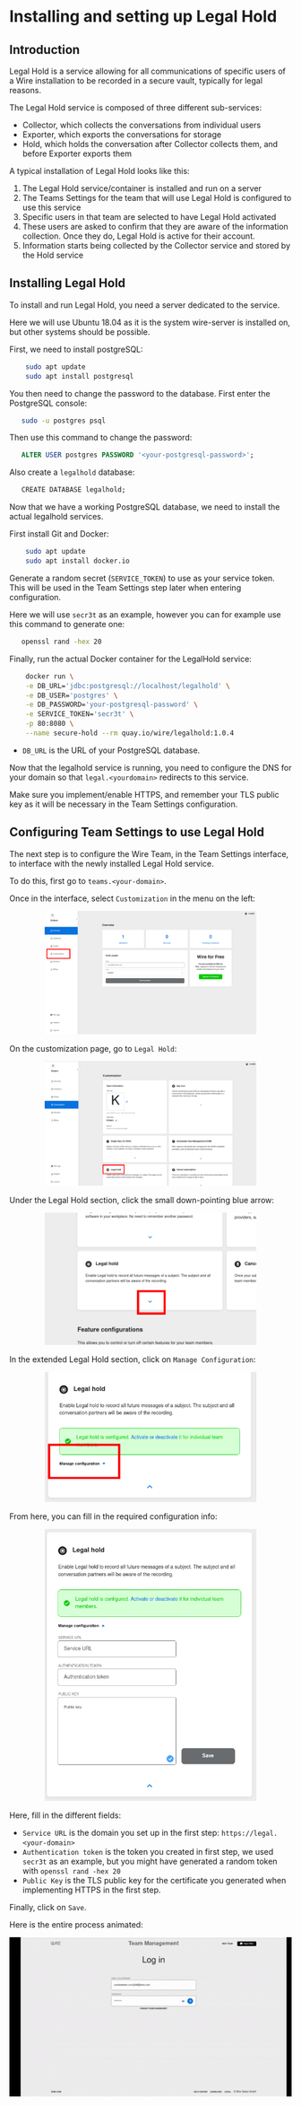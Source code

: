# Installing and setting up Legal Hold

## Introduction

Legal Hold is a service allowing for all communications of specific users of a Wire installation to be recorded in a secure vault, typically for legal reasons.

The Legal Hold service is composed of three different sub-services:

* Collector, which collects the conversations from individual users
* Exporter, which exports the conversations for storage
* Hold, which holds the conversation after Collector collects them, and before Exporter exports them

A typical installation of Legal Hold looks like this:

1. The Legal Hold service/container is installed and run on a server
2. The Teams Settings for the team that will use Legal Hold is configured to use this service
3. Specific users in that team are selected to have Legal Hold activated
4. These users are asked to confirm that they are aware of the information collection. Once they do, Legal Hold is active for their account.
5. Information starts being collected by the Collector service and stored by the Hold service

## Installing Legal Hold

To install and run Legal Hold, you need a server dedicated to the service. 

Here we will use Ubuntu 18.04 as it is the system wire-server is installed on, but other systems should be possible.

First, we need to install postgreSQL:

```bash
    sudo apt update
    sudo apt install postgresql
```

You then need to change the password to the database. First enter the PostgreSQL console:

```bash
   sudo -u postgres psql
```

Then use this command to change the password:

```sql
   ALTER USER postgres PASSWORD '<your-postgresql-password>';
```

Also create a `legalhold` database:

```sql
   CREATE DATABASE legalhold;
```

Now that we have a working PostgreSQL database, we need to install the actual legalhold services.

First install Git and Docker:

```bash
    sudo apt update
    sudo apt install docker.io
```

Generate a random secret (`SERVICE_TOKEN`) to use as your service token. This will be used in the Team Settings step later when entering configuration.

Here we will use `secr3t` as an example, however you can for example use this command to generate one:

```bash
   openssl rand -hex 20
```

Finally, run the actual Docker container for the LegalHold service:

```bash
    docker run \
    -e DB_URL='jdbc:postgresql://localhost/legalhold' \
    -e DB_USER='postgres' \
    -e DB_PASSWORD='your-postgresql-password' \
    -e SERVICE_TOKEN='secr3t' \
    -p 80:8080 \
    --name secure-hold --rm quay.io/wire/legalhold:1.0.4
```

* `DB_URL` is the URL of your PostgreSQL database.

Now that the legalhold service is running, you need to configure the DNS for your domain so that `legal.<yourdomain>` redirects to this service.

Make sure you implement/enable HTTPS, and remember your TLS public key as it will be necessary in the Team Settings configuration.

## Configuring Team Settings to use Legal Hold

The next step is to configure the Wire Team, in the Team Settings interface, to interface with the newly installed Legal Hold service.

To do this, first go to  `teams.<your-domain>`.

Once in the interface, select `Customization` in the menu on the left:

<div style=" display: block; margin-left: auto; margin-right: auto; width: 75%;">

![Customization](img/legalhold-step01-click-customization.png)

</div>


On the customization page, go to `Legal Hold`:

<div style=" display: block; margin-left: auto; margin-right: auto; width: 75%;">

![Legal Hold](img/legalhold-step02-goto-legalhold.png)

</div>

Under the Legal Hold section, click the small down-pointing blue arrow:

<div style=" display: block; margin-left: auto; margin-right: auto; width: 75%;">

![Arrow](img/legalhold-step03-click-arrow.png)

</div>

In the extended Legal Hold section, click on `Manage Configuration`:

<div style=" display: block; margin-left: auto; margin-right: auto; width: 75%;">

![Manage Configuration](img/legalhold-step04-click-manage-configuration.png)

</div>

From here, you can fill in the required configuration info:

<div style=" display: block; margin-left: auto; margin-right: auto; width: 75%;">

![Fill in configuration](img/legalhold-step05-fill-info.png)

</div>

Here, fill in the different fields:

* `Service URL` is the domain you set up in the first step: `https://legal.<your-domain>`
* `Authentication token` is the token you created in first step, we used `secr3t` as an example, but you might have generated a random token with `openssl rand -hex 20`
* `Public Key` is the TLS public key for the certificate you generated when implementing HTTPS in the first step.

Finally, click on `Save`.

Here is the entire process animated:

![Animated](img/legalhold-screencast.gif)